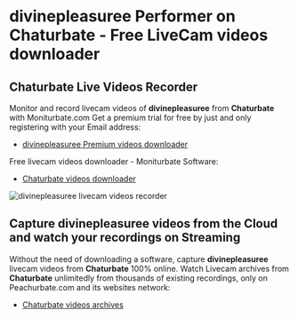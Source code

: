 # divinepleasuree Performer on Chaturbate - Free LiveCam videos downloader

## Chaturbate Live Videos Recorder

Monitor and record livecam videos of **divinepleasuree** from **Chaturbate** with Moniturbate.com
Get a premium trial for free by just and only registering with your Email address:
* [divinepleasuree Premium videos downloader](https://moniturbate.com/request-demo-licence-key.html)

Free livecam videos downloader - Moniturbate Software:
* [Chaturbate videos downloader](https://moniturbate.com/moniturbate-download-software.html)

![divinepleasuree livecam videos recorder](https://peachurnet.com/templates/moniturbate-software.png)


## Capture divinepleasuree videos from the Cloud and watch your recordings on Streaming

Without the need of downloading a software, capture **divinepleasuree** livecam videos from **Chaturbate** 100% online.
Watch Livecam archives from **Chaturbate** unlimitedly from thousands of existing recordings, only on Peachurbate.com and its websites network:
* [Chaturbate videos archives](https://peachurnet.com/)